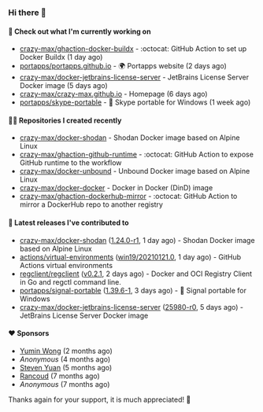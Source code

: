 ### Hi there 👋

#### 👷 Check out what I'm currently working on

- [crazy-max/ghaction-docker-buildx](https://github.com/crazy-max/ghaction-docker-buildx) - :octocat: GitHub Action to set up Docker Buildx (1 day ago)
- [portapps/portapps.github.io](https://github.com/portapps/portapps.github.io) - 🌍 Portapps website (2 days ago)
- [crazy-max/docker-jetbrains-license-server](https://github.com/crazy-max/docker-jetbrains-license-server) - JetBrains License Server Docker image (5 days ago)
- [crazy-max/crazy-max.github.io](https://github.com/crazy-max/crazy-max.github.io) - Homepage (6 days ago)
- [portapps/skype-portable](https://github.com/portapps/skype-portable) - 🚀 Skype portable for Windows  (1 week ago)

#### 👨‍💻 Repositories I created recently

- [crazy-max/docker-shodan](https://github.com/crazy-max/docker-shodan) - Shodan Docker image based on Alpine Linux
- [crazy-max/ghaction-github-runtime](https://github.com/crazy-max/ghaction-github-runtime) - :octocat: GitHub Action to expose GitHub runtime to the workflow
- [crazy-max/docker-unbound](https://github.com/crazy-max/docker-unbound) - Unbound Docker image based on Alpine Linux
- [crazy-max/docker-docker](https://github.com/crazy-max/docker-docker) - Docker in Docker (DinD) image
- [crazy-max/ghaction-dockerhub-mirror](https://github.com/crazy-max/ghaction-dockerhub-mirror) - :octocat: GitHub Action to mirror a DockerHub repo to another registry

#### 🚀 Latest releases I've contributed to

- [crazy-max/docker-shodan](https://github.com/crazy-max/docker-shodan) ([1.24.0-r1](https://github.com/crazy-max/docker-shodan/releases/tag/1.24.0-r1), 1 day ago) - Shodan Docker image based on Alpine Linux
- [actions/virtual-environments](https://github.com/actions/virtual-environments) ([win19/20210121.0](https://github.com/actions/virtual-environments/releases/tag/win19%2F20210121.0), 1 day ago) - GitHub Actions virtual environments
- [regclient/regclient](https://github.com/regclient/regclient) ([v0.2.1](https://github.com/regclient/regclient/releases/tag/v0.2.1), 2 days ago) - Docker and OCI Registry Client in Go and regctl command line.
- [portapps/signal-portable](https://github.com/portapps/signal-portable) ([1.39.6-1](https://github.com/portapps/signal-portable/releases/tag/1.39.6-1), 3 days ago) - 🚀 Signal portable for Windows
- [crazy-max/docker-jetbrains-license-server](https://github.com/crazy-max/docker-jetbrains-license-server) ([25980-r0](https://github.com/crazy-max/docker-jetbrains-license-server/releases/tag/25980-r0), 5 days ago) - JetBrains License Server Docker image

#### ❤️ Sponsors
- [Yumin Wong](https://github.com/itsbagpack) (2 months ago)
- _Anonymous_ (4 months ago)
- [Steven Yuan](https://github.com/syuan100) (5 months ago)
- [Rancoud](https://github.com/rancoud) (7 months ago)
- _Anonymous_ (7 months ago)

Thanks again for your support, it is much appreciated! 🙏
